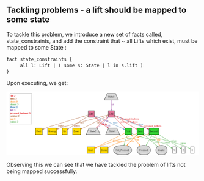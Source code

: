 ## Tackling problems - a lift should be mapped to some state

To tackle this problem, we introduce a new set of facts called, state_constraints, and add the constraint that ~ all Lifts which exist, must be mapped to some State :
```
fact state_constraints {
	 all l: Lift | ( some s: State | l in s.lift )
}
```
Upon executing, we get:

![Alloy Output](7_Ordering_Lift.png)

Observing this we can see that we have tackled the problem of lifts not being mapped successfully.
